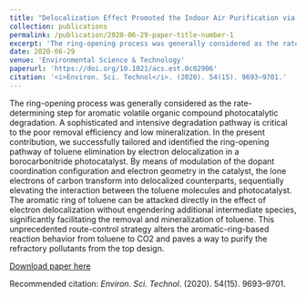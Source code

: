 ```yaml
---
title: "Delocalization Effect Promoted the Indoor Air Purification via Directly Unlocking the Ring-Opening Pathway of Toluene"
collection: publications
permalink: /publication/2020-06-29-paper-title-number-1
excerpt: 'The ring-opening process was generally considered as the rate-determining step for aromatic volatile organic compound photocatalytic degradation. A sophisticated and intensive degradation pathway is critical to the poor removal efficiency and low mineralization. In the present contribution, we successfully tailored and identified the ring-opening pathway of toluene elimination by electron delocalization in a borocarbonitride photocatalyst. By means of modulation of the dopant coordination configuration and electron geometry in the catalyst, the lone electrons of carbon transform into delocalized counterparts, sequentially elevating the interaction between the toluene molecules and photocatalyst. The aromatic ring of toluene can be attacked directly in the effect of electron delocalization without engendering additional intermediate species, significantly facilitating the removal and mineralization of toluene. This unprecedented route-control strategy alters the aromatic-ring-based reaction behavior from toluene to CO2 and paves a way to purify the refractory pollutants from the top design.'
date: 2020-06-29
venue: 'Environmental Science & Technology'
paperurl: 'https://doi.org/10.1021/acs.est.0c02906'
citation: '<i>Environ. Sci. Technol</i>. (2020). 54(15). 9693–9701.'
---
```


The ring-opening process was generally considered as the rate-determining step for aromatic volatile organic compound photocatalytic degradation. A sophisticated and intensive degradation pathway is critical to the poor removal efficiency and low mineralization. In the present contribution, we successfully tailored and identified the ring-opening pathway of toluene elimination by electron delocalization in a borocarbonitride photocatalyst. By means of modulation of the dopant coordination configuration and electron geometry in the catalyst, the lone electrons of carbon transform into delocalized counterparts, sequentially elevating the interaction between the toluene molecules and photocatalyst. The aromatic ring of toluene can be attacked directly in the effect of electron delocalization without engendering additional intermediate species, significantly facilitating the removal and mineralization of toluene. This unprecedented route-control strategy alters the aromatic-ring-based reaction behavior from toluene to CO2 and paves a way to purify the refractory pollutants from the top design.

[Download paper here](http://academicpages.github.io/files/paper1.pdf)

Recommended citation:  <i>Environ. Sci. Technol</i>. (2020). 54(15). 9693–9701.



